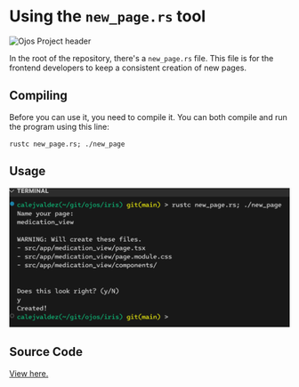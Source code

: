 # Using the `new_page.rs` tool

![Ojos Project header](https://ojosproject.org/images/header.png)

In the root of the repository, there's a `new_page.rs` file. This file is for
the frontend developers to keep a consistent creation of new pages.

## Compiling

Before you can use it, you need to compile it. You can both compile and run
the program using this line:

```shell
rustc new_page.rs; ./new_page
```

## Usage

![New page usage screenshot](../.github/assets/new_page_usage.png)

## Source Code

[View here.](../new_page.rs)
